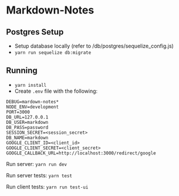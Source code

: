 # Markdown-Notes

## Postgres Setup

- Setup database locally (refer to /db/postgres/sequelize_config.js)
- `yarn run sequelize db:migrate`

## Running

- `yarn install`
- Create `.env` file with the following:

```
DEBUG=mardown-notes*
NODE_ENV=development
PORT=3000
DB_URL=127.0.0.1
DB_USER=markdown
DB_PASS=password
SESSION_SECRET=<session_secret>
DB_NAME=markdown
GOOGLE_CLIENT_ID=<client_id>
GOOGLE_CLIENT_SECRET=<client_secret>
GOOGLE_CALLBACK_URL=http://localhost:3000/redirect/google
```

Run server: `yarn run dev`

Run server tests: `yarn test`

Run client tests: `yarn run test-ui`
